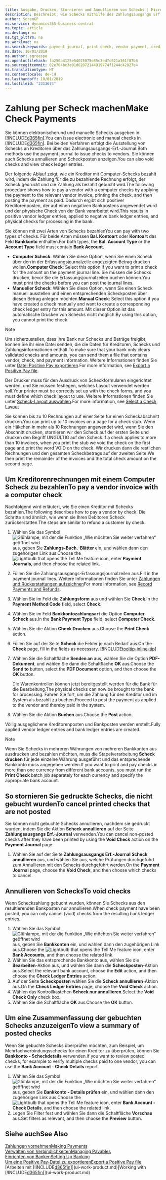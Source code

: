 ```yaml
---
title: Ausgabe, Drucken, Stornieren und Annullieren von Schecks | Microsoft Docs
description: Beschreibt, wie Schecks mithilfe des Zahlungsausgangs Erf.-Journals, ausgegeben, gedruckt oder annulliert werden oder wie Scheck-Fibuposteneinträge in Business Central angezeigt werden.
author: SorenGP
ms.service: dynamics365-business-central
ms.topic: article
ms.devlang: na
ms.tgt_pltfrm: na
ms.workload: na
ms.search.keywords: payment journal, print check, vendor payment, creditor, debt, balance due, AP
ms.date: 10/01/2019
ms.author: sgroespe
ms.openlocfilehash: fa250a4125e54025075e85c3ed7c621a361f87b6
ms.sourcegitcommit: 02e704bc3e01d62072144919774f1244c42827e4
ms.translationtype: HT
ms.contentlocale: de-CH
ms.lasthandoff: 10/01/2019
ms.locfileid: "2313674"
---
```

# <a name="make-check-payments"></a><span data-ttu-id="fd3e5-103">Zahlung per Scheck machen</span><span class="sxs-lookup"><span data-stu-id="fd3e5-103">Make Check Payments</span></span>
<span data-ttu-id="fd3e5-104">Sie können elektronischerund und manuelle Schecks ausgeben in [!INCLUDE[d365fin](includes/d365fin_md.md)].</span><span class="sxs-lookup"><span data-stu-id="fd3e5-104">You can issue electronic and manual checks in [!INCLUDE[d365fin](includes/d365fin_md.md)].</span></span> <span data-ttu-id="fd3e5-105">Bei beiden Verfahren erfolgt die Ausstellung von Schecks an Kreditoren über das Zahlungsausgangs-Erf.-Journal.</span><span class="sxs-lookup"><span data-stu-id="fd3e5-105">Both methods use the payment journal to issue checks to vendors.</span></span> <span data-ttu-id="fd3e5-106">Sie können auch Schecks annullieren und Scheckposten anzeigen.</span><span class="sxs-lookup"><span data-stu-id="fd3e5-106">You can also void checks and view check ledger entries.</span></span>

<span data-ttu-id="fd3e5-107">Der folgende Ablauf zeigt, wie ein Kreditor mit Computer-Schecks bezahlt wird, indem die Zahlung für die zu bezahlende Rechnung erfolgt, der Scheck gedruckt und die Zahlung als bezahlt gebucht wird.</span><span class="sxs-lookup"><span data-stu-id="fd3e5-107">The following procedure shows how to pay a vendor with a computer checks by applying the payment to the relevant vendor invoice, printing the check, and then posting the payment as paid.</span></span> <span data-ttu-id="fd3e5-108">Dadurch ergibt sich positiver Kreditorenposten, der auf einen negativen Bankpostens angewendet wurd und der physische Check von der Bank verarbeitet wird.</span><span class="sxs-lookup"><span data-stu-id="fd3e5-108">This results in positive vendor ledger entries, applied to negative bank ledger entries, and physical checks for processing in the bank.</span></span>

<span data-ttu-id="fd3e5-109">Sie können mit zwei Arten von Schecks bezahlen</span><span class="sxs-lookup"><span data-stu-id="fd3e5-109">You can pay with two types of checks.</span></span> <span data-ttu-id="fd3e5-110">Für beide Arten müssen **Bal. Kontoart** oder **Kontoart** das Feld **Bankkonto** enthalten.</span><span class="sxs-lookup"><span data-stu-id="fd3e5-110">For both types, the **Bal. Account Type** or the **Account Type** field must contain **Bank Account**.</span></span>

- <span data-ttu-id="fd3e5-111">**Computer Scheck**: Wählen Sie diese Option, wenn Sie einen Scheck über den in der Erfassungsjournalzeile angezeigten Betrag drucken wollen.</span><span class="sxs-lookup"><span data-stu-id="fd3e5-111">**Computer Check**: Select this option if you want to print a check for the amount on the payment journal line.</span></span> <span data-ttu-id="fd3e5-112">Sie müssen die Schecks drucken, bevor Sie die Erfassungsjournalzeilen buchen können.</span><span class="sxs-lookup"><span data-stu-id="fd3e5-112">You must print the checks before you can post the journal lines.</span></span>
- <span data-ttu-id="fd3e5-113">**Manueller Scheck**: Wählen Sie diese Option, wenn Sie einen Scheck manuell ausstellen und einen entsprechenden Scheckposten über diesen Betrag anlegen möchten.</span><span class="sxs-lookup"><span data-stu-id="fd3e5-113">**Manual Check**: Select this option if you have created a check manually and want to create a corresponding check ledger entry for this amount.</span></span> <span data-ttu-id="fd3e5-114">Mit dieser Option ist das automatische Drucken von Schecks nicht möglich.</span><span class="sxs-lookup"><span data-stu-id="fd3e5-114">By using this option, you cannot print the check.</span></span>

> [!NOTE]  
> <span data-ttu-id="fd3e5-115">Um sicherzustellen, dass Ihre Bank nur Schecks und Beträge freigibt, können Sie ihr eine Datei senden, die die Daten für Kreditoren, Schecks und Zahlungsinformationen enthält.</span><span class="sxs-lookup"><span data-stu-id="fd3e5-115">To make sure that your bank only clears validated checks and amounts, you can send them a file that contains vendor, check, and payment information.</span></span> <span data-ttu-id="fd3e5-116">Weitere Informationen finden Sie unter [Datei Positive Pay exportieren](finance-how-positive-pay.md).</span><span class="sxs-lookup"><span data-stu-id="fd3e5-116">For more information, see [Export a Positive Pay file](finance-how-positive-pay.md).</span></span>

<span data-ttu-id="fd3e5-117">Der Drucker muss für den Ausdruck von Scheckformularen eingerichtet werden, und Sie müssen festlegen, welches Layout verwendet werden soll.</span><span class="sxs-lookup"><span data-stu-id="fd3e5-117">Your printer must be correctly set up with the check forms, and you must define which check layout to use.</span></span> <span data-ttu-id="fd3e5-118">Weitere Informationen finden Sie unter [Scheck-Layout auswählen](finance-how-define-check-layouts.md).</span><span class="sxs-lookup"><span data-stu-id="fd3e5-118">For more information, see [Select a Check Layout](finance-how-define-check-layouts.md)</span></span>

<span data-ttu-id="fd3e5-119">Sie können bis zu 10 Rechnungen auf einer Seite für einen Scheckabschnitt drucken.</span><span class="sxs-lookup"><span data-stu-id="fd3e5-119">You can print up to 10 invoices on a page for a check stub.</span></span> <span data-ttu-id="fd3e5-120">Wenn ein Häkchen in mehr als 10 Rechnungen angewendet wird, wenn Sie den Abschnitt drucken, stornieren wir den Scheck auf der ersten Seite und drucken den Begriff UNGÜLTIG auf den Scheck.</span><span class="sxs-lookup"><span data-stu-id="fd3e5-120">If a check applies to more than 10 invoices, when you print the stub we void the check on the first page and print the word VOID on the check.</span></span> <span data-ttu-id="fd3e5-121">Wir drucken dann die restlichen Rechnungen und den gesamten Scheckbetrags auf der zweiten Seite.</span><span class="sxs-lookup"><span data-stu-id="fd3e5-121">We then print the remainder of the invoices and the total check amount on the second page.</span></span>

## <a name="to-pay-a-vendor-invoice-with-a-computer-check"></a><span data-ttu-id="fd3e5-122">Um Kreditorenrechnungen mit einem Computer Scheck zu bezahlen</span><span class="sxs-lookup"><span data-stu-id="fd3e5-122">To pay a vendor invoice with a computer check</span></span>
<span data-ttu-id="fd3e5-123">Nachfolgend wird erläutert, wie Sie einen Kreditor mit Schecks bezahlen.</span><span class="sxs-lookup"><span data-stu-id="fd3e5-123">The following describes how to pay a vendor by check.</span></span> <span data-ttu-id="fd3e5-124">Die Schritte sind ähnlich, wie wenn sie Ihren Debitoren Scheck zurückerstatten.</span><span class="sxs-lookup"><span data-stu-id="fd3e5-124">The steps are similar to refund a customer by check.</span></span>

1. <span data-ttu-id="fd3e5-125">Wählen Sie das Symbol ![Glühlampe, mit der die Funktion „Wie möchten Sie weiter verfahren“ geöffnet wird](media/ui-search/search_small.png "Wie möchten Sie weiter verfahren?") aus, geben Sie **Zahlungs-Buch.-Blätter** ein, und wählen dann den zugehörigen Link aus.</span><span class="sxs-lookup"><span data-stu-id="fd3e5-125">Choose the ![Lightbulb that opens the Tell Me feature](media/ui-search/search_small.png "Tell me what you want to do") icon, enter **Payment Journals**, and then choose the related link.</span></span>
2. <span data-ttu-id="fd3e5-126">Füllen Sie die Zahlungsausgangs-Erfassungsjournalzeilen aus.</span><span class="sxs-lookup"><span data-stu-id="fd3e5-126">Fill in the payment journal lines.</span></span> <span data-ttu-id="fd3e5-127">Weitere Informationen finden Sie unter [Zahlungen und Rückerstattungen aufzeichnen](payables-how-post-payments-refunds.md)</span><span class="sxs-lookup"><span data-stu-id="fd3e5-127">For more information, see [Record Payments and Refunds](payables-how-post-payments-refunds.md).</span></span>
3. <span data-ttu-id="fd3e5-128">Wählen Sie im Feld die **Zahlungsform** aus und wählen Sie **Check**.</span><span class="sxs-lookup"><span data-stu-id="fd3e5-128">In the **Payment Method Code** field, select **Check**.</span></span>
4. <span data-ttu-id="fd3e5-129">Wählen Sie im Feld **Bankkontozahlungsart** die Option **Computer Scheck** aus.</span><span class="sxs-lookup"><span data-stu-id="fd3e5-129">In the **Bank Payment Type** field, select **Computer Check**.</span></span>
5. <span data-ttu-id="fd3e5-130">Wählen Sie die Aktion **Check Drucken** aus.</span><span class="sxs-lookup"><span data-stu-id="fd3e5-130">Choose the **Print Check** action.</span></span>
6. <span data-ttu-id="fd3e5-131">Füllen Sie auf der Seite **Scheck** die Felder je nach Bedarf aus.</span><span class="sxs-lookup"><span data-stu-id="fd3e5-131">On the **Check** page, fill in the fields as necessary.</span></span> [!INCLUDE[tooltip-inline-tip](includes/tooltip-inline-tip_md.md)]
7. <span data-ttu-id="fd3e5-132">Wählen Sie die Schaltfläche **Senden an** aus, wählen Sie die Option **PDF-Dokument**, und wählen Sie dann die Schaltfläche **OK** aus.</span><span class="sxs-lookup"><span data-stu-id="fd3e5-132">Choose the **Send to** button, select the **PDF Document** option, and then choose the **OK** button.</span></span>

    <span data-ttu-id="fd3e5-133">Die Warenkontrollen können jetzt bereitgestellt werden für die Bank für die Bearbeitung.</span><span class="sxs-lookup"><span data-stu-id="fd3e5-133">The physical checks can now be brought to the bank for processing.</span></span> <span data-ttu-id="fd3e5-134">Fahren Sie fort, um die Zahlung für den Kreditor und im System als bezahlt zu buchen.</span><span class="sxs-lookup"><span data-stu-id="fd3e5-134">Proceed to post the payment as applied to the vendor and thereby paid in the system.</span></span>
8. <span data-ttu-id="fd3e5-135">Wählen Sie die Aktion **Buchen** aus.</span><span class="sxs-lookup"><span data-stu-id="fd3e5-135">Choose the **Post** action.</span></span>

<span data-ttu-id="fd3e5-136">Völlig ausgeglichene Kreditorenposten und Bankposten werden erstellt.</span><span class="sxs-lookup"><span data-stu-id="fd3e5-136">Fully applied vendor ledger entries and bank ledger entries are created.</span></span>

> [!NOTE]  
> <span data-ttu-id="fd3e5-137">Wenn Sie Schecks in mehreren Währungen von mehreren Bankkonten aus ausdrucken und bezahlen möchten, muss die Stapelverarbeitung **Scheck drucken** für jede einzelne Währung ausgeführt und das entsprechende Bankkonto muss angegeben werden.</span><span class="sxs-lookup"><span data-stu-id="fd3e5-137">If you want to print and pay checks in more than one currency from different bank accounts, you must run the **Print Check** batch job separately for each currency and specify the appropriate bank account.</span></span>

## <a name="to-cancel-printed-checks-that-are-not-posted"></a><span data-ttu-id="fd3e5-138">So stornieren Sie gedruckte Schecks, die nicht gebucht wurden</span><span class="sxs-lookup"><span data-stu-id="fd3e5-138">To cancel printed checks that are not posted</span></span>
<span data-ttu-id="fd3e5-139">Sie können nicht gebuchte Schecks annullieren, nachdem sie gedruckt wurden, indem Sie die Aktion **Scheck annullieren** auf der Seite **Zahlungsausgangs Erf.-Journal** verwenden.</span><span class="sxs-lookup"><span data-stu-id="fd3e5-139">You can cancel non-posted checks after they have been printed by using the **Void Check** action on the **Payment Journal** page.</span></span>

1. <span data-ttu-id="fd3e5-140">Wählen Sie auf der Seite **Zahlungsausgangs Erf.-Journal** **Scheck annullieren** aus, und wählen Sie aus, welche Prüfungen durchgeführt zum Annullieren mit den Schecks durchgeführt werden.</span><span class="sxs-lookup"><span data-stu-id="fd3e5-140">On the **Payment Journal** page, choose the **Void Check**, and then choose which checks to cancel.</span></span>

## <a name="to-void-checks"></a><span data-ttu-id="fd3e5-141">Annullieren von Schecks</span><span class="sxs-lookup"><span data-stu-id="fd3e5-141">To void checks</span></span>
<span data-ttu-id="fd3e5-142">Wenn Scheckzahlung gebucht wurden, können Sie Schecks aus den resultierenden Bankposten nur annullieren.</span><span class="sxs-lookup"><span data-stu-id="fd3e5-142">When check payment have been posted, you can only cancel (void) checks from the resulting bank ledger entries.</span></span>

1. <span data-ttu-id="fd3e5-143">Wählen Sie das Symbol ![Glühlampe, mit der die Funktion „Wie möchten Sie weiter verfahren“ geöffnet wird](media/ui-search/search_small.png "Wie möchten Sie weiter verfahren?") aus, geben Sie **Bankkonten** ein, und wählen dann den zugehörigen Link aus.</span><span class="sxs-lookup"><span data-stu-id="fd3e5-143">Choose the ![Lightbulb that opens the Tell Me feature](media/ui-search/search_small.png "Tell me what you want to do") icon, enter **Bank Accounts**, and then choose the related link.</span></span>
2. <span data-ttu-id="fd3e5-144">Wählen Sie das entsprechende Bankkonto aus, wählen Sie die **Bearbeiten**-Aktion aus, und wählen Sie dann die **Scheckposten**-Aktion aus.</span><span class="sxs-lookup"><span data-stu-id="fd3e5-144">Select the relevant bank account, choose the **Edit** action, and then choose the **Check Ledger Entries** action.</span></span>
3. <span data-ttu-id="fd3e5-145">Auf der Seite **Scheckposten** wählen Sie die **Scheck annullieren**-Aktion aus.</span><span class="sxs-lookup"><span data-stu-id="fd3e5-145">On the **Check Ledger Entries** page, choose the **Void Check** action.</span></span>
4. <span data-ttu-id="fd3e5-146">Wählen das Kontrollkästchen **Scheck nur annullieren**.</span><span class="sxs-lookup"><span data-stu-id="fd3e5-146">Select the **Void Check Only** check box.</span></span>
5. <span data-ttu-id="fd3e5-147">Wählen Sie die Schaltfläche **OK** aus.</span><span class="sxs-lookup"><span data-stu-id="fd3e5-147">Choose the **OK** button.</span></span>

## <a name="to-view-a-summary-of-posted-checks"></a><span data-ttu-id="fd3e5-148">Um eine Zusammenfassung der gebuchten Schecks anzuzeigen</span><span class="sxs-lookup"><span data-stu-id="fd3e5-148">To view a summary of posted checks</span></span>
<span data-ttu-id="fd3e5-149">Wenn Sie gebuchte Schecks überprüfen möchten, zum Beispiel, um Mehrfachverbindungsschecks für einen Kreditor zu überprüfen, können Sie **Bankkonto - Scheckdetails** verwenden.</span><span class="sxs-lookup"><span data-stu-id="fd3e5-149">If you want to review posted checks, for example to verify multiple checks paid to one vendor, you can use the **Bank Account - Check Details** report.</span></span>
1. <span data-ttu-id="fd3e5-150">Wählen Sie das Symbol ![Glühlampe, mit der die Funktion „Wie möchten Sie weiter verfahren“ geöffnet wird](media/ui-search/search_small.png "Wie möchten Sie weiter verfahren?") aus, geben Sie **Bankkonto - Details prüfen** ein, und wählen dann den zugehörigen Link aus.</span><span class="sxs-lookup"><span data-stu-id="fd3e5-150">Choose the ![Lightbulb that opens the Tell Me feature](media/ui-search/search_small.png "Tell me what you want to do") icon, enter **Bank Account - Check Details**, and then choose the related link.</span></span>
2. <span data-ttu-id="fd3e5-151">Legen Sie Filter fest und wählen Sie dann die Schaltfläche **Vorschau** aus.</span><span class="sxs-lookup"><span data-stu-id="fd3e5-151">Set filters as relevant, and then choose the **Preview** button.</span></span>

## <a name="see-also"></a><span data-ttu-id="fd3e5-152">Siehe auch</span><span class="sxs-lookup"><span data-stu-id="fd3e5-152">See Also</span></span>
[<span data-ttu-id="fd3e5-153">Zahlungen vornehmen</span><span class="sxs-lookup"><span data-stu-id="fd3e5-153">Making Payments</span></span>](payables-make-payments.md)  
[<span data-ttu-id="fd3e5-154">Verwalten von Verbindlichkeiten</span><span class="sxs-lookup"><span data-stu-id="fd3e5-154">Managing Payables</span></span>](payables-manage-payables.md)  
[<span data-ttu-id="fd3e5-155">Einrichten von Banken</span><span class="sxs-lookup"><span data-stu-id="fd3e5-155">Setting Up Banking</span></span>](bank-setup-banking.md)  
[<span data-ttu-id="fd3e5-156">Um eine Positive Pay-Datei zu exportieren</span><span class="sxs-lookup"><span data-stu-id="fd3e5-156">Export a Positive Pay file</span></span>](finance-how-positive-pay.md)  
<span data-ttu-id="fd3e5-157">[Arbeiten mit [!INCLUDE[d365fin](includes/d365fin_md.md)]](ui-work-product.md)</span><span class="sxs-lookup"><span data-stu-id="fd3e5-157">[Working with [!INCLUDE[d365fin](includes/d365fin_md.md)]](ui-work-product.md)</span></span>  
